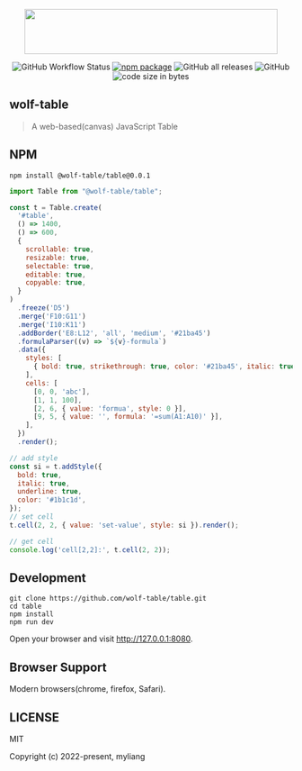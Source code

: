 <p align="center">
  <a href="https://github.com/wolf-table/table">
    <img src="https://raw.githubusercontent.com/wolf-table/table/main/logo.svg" height="80px" width="450px"/>
  </a>
</p>
<p align="center">
  <img src="https://img.shields.io/github/actions/workflow/status/wolf-table/table/npm-publish-github-packages.yml" alt="GitHub Workflow Status">
  <a href="https://www.npmjs.org/package/@wolf-table/table"><img src="https://img.shields.io/npm/v/@wolf-table/table.svg" alt="npm package"></a>
  <img src="https://img.shields.io/github/downloads/wolf-table/table/total" alt="GitHub all releases">
  <img src="https://img.shields.io/github/license/wolf-table/table" alt="GitHub">
  <img src="https://img.shields.io/github/languages/code-size/wolf-table/table" alt=" code size in bytes">
</p>

## wolf-table
> A web-based(canvas) JavaScript Table

## NPM
```shell
npm install @wolf-table/table@0.0.1
```
```javascript
import Table from "@wolf-table/table";

const t = Table.create(
  '#table',
  () => 1400,
  () => 600,
  {
    scrollable: true,
    resizable: true,
    selectable: true,
    editable: true,
    copyable: true,
  }
)
  .freeze('D5')
  .merge('F10:G11')
  .merge('I10:K11')
  .addBorder('E8:L12', 'all', 'medium', '#21ba45')
  .formulaParser((v) => `${v}-formula`)
  .data({
    styles: [
      { bold: true, strikethrough: true, color: '#21ba45', italic: true, align: 'center', fontSize: 12 },
    ],
    cells: [
      [0, 0, 'abc'],
      [1, 1, 100],
      [2, 6, { value: 'formua', style: 0 }],
      [9, 5, { value: '', formula: '=sum(A1:A10)' }],
    ],
  })
  .render();

// add style
const si = t.addStyle({
  bold: true,
  italic: true,
  underline: true,
  color: '#1b1c1d',
});
// set cell
t.cell(2, 2, { value: 'set-value', style: si }).render();

// get cell
console.log('cell[2,2]:', t.cell(2, 2));
```

## Development

```shell
git clone https://github.com/wolf-table/table.git
cd table
npm install
npm run dev
```

Open your browser and visit http://127.0.0.1:8080.

## Browser Support

Modern browsers(chrome, firefox, Safari).

## LICENSE

MIT

Copyright (c) 2022-present, myliang
